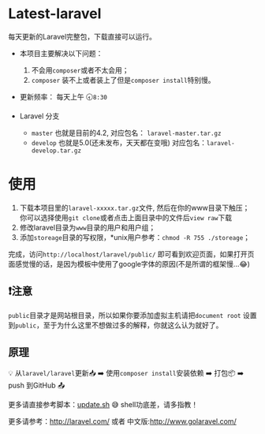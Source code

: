 Latest-laravel
==============

每天更新的Laravel完整包，下载直接可以运行。

- 本项目主要解决以下问题：

    1. 不会用`composer`或者不太会用；
    2. `composer` 装不上或者装上了但是`composer install`特别慢。

- 更新频率：
    每天上午 :clock830:`8:30`

- Laravel 分支
    - `master` 也就是目前的4.2, 对应包名： `laravel-master.tar.gz`
    - `develop` 也就是5.0(还未发布，天天都在变哦) 对应包名：`laravel-develop.tar.gz`

# 使用
1. 下载本项目里的`laravel-xxxxx.tar.gz`文件, 然后在你的www目录下触压；
    你可以选择使用`git clone`或者点击上面目录中的文件后`view raw`下载
2. 修改laravel目录为`www`目录的用户和用户组；
3. 添加`storeage`目录的写权限，*unix用户参考：`chmod -R 755 ./storeage`；

完成，访问`http://localhost/laravel/public/` 即可看到欢迎页面，如果打开页面感觉慢的话，是因为模板中使用了google字体的原因(不是所谓的框架慢...:joy:)

## :heavy_exclamation_mark:注意
`public`目录才是网站根目录，所以如果你要添加虚拟主机请把`document root` 设置到`public`，至于为什么这里不想做过多的解释，你就这么认为就好了。

## 原理

:bulb: 从`laravel/laravel`更新:inbox_tray: :arrow_right:  使用`composer install`安装依赖 :arrow_right: 打包:package: :arrow_right:  push 到GitHub :outbox_tray:

更多请直接参考脚本：[update.sh](https://github.com/overtrue/latest-laravel/blob/master/update.sh) :sweat_smile: shell功底差，请多指教！

更多请参考：http://laravel.com/ 或者 中文版:http://www.golaravel.com/


